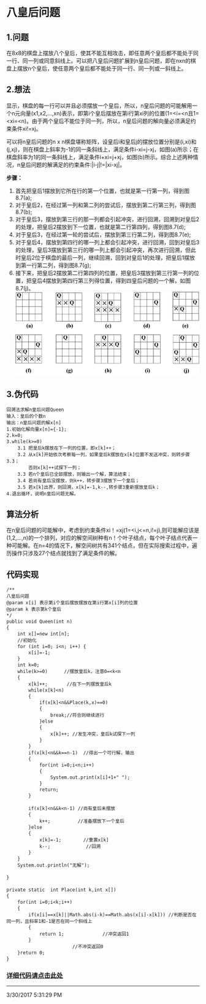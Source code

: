 # 八皇后问题
## 1.问题
在8x8的棋盘上摆放八个皇后，使其不能互相攻击，即任意两个皇后都不能处于同一行、同一列或同意斜线上。可以把八皇后问题扩展到n皇后问题，即在nxn的棋盘上摆放n个皇后，使任意两个皇后都不能处于同一行、同一列或一斜线上。

## 2.想法
显示，棋盘的每一行可以并且必须摆放一个皇后，所以，n皇后问题的可能解用一个n元向量(x1,x2,...,xn)表示，即第i个皇后摆放在第i行第xi列的位置(1=<i=<n且1=<xi=<n)。由于两个皇后不能位于同一列，所以，n皇后问题的解向量必须满足约束条件xi!=xj。

可以将n皇后问题的n x n棋盘堪称矩阵，设皇后i和皇后j的摆放位置分别是(i,xi)和(j,xj)，则在棋盘上斜率为-1的同一条斜线上，满足条件i-xi=j-xj，如图(a)所示；在棋盘斜率为1的同一条斜线上，满足条件i+xi=j+xj，如图(b)所示。综合上述两种情况，n皇后问题的解满足的约束条件:|i-j|!=|xi-xj|。

**步骤：**

1. 首先把皇后1摆放到它所在行的第一个位置，也就是第一行第一列，得到图8.7(a);
2. 对于皇后2，在经过第一列和第二列的尝试后，摆放到第二行第三列，得到图8.7(b);
3. 对于皇后3，摆放到第三行的那一列都会引起冲突，进行回溯，回溯到对皇后2的处理，把皇后2摆放到下一位置，也就是第二行第四列，得到图8.7(d);
4. 对于皇后3，在经过第一轮的尝试后，摆放到第三行第二列，得到图8.7(e);
5. 对于皇后4，摆放到第四行的哪一列上都会引起冲突，进行回溯，回到对皇后3的处理，皇后3摆放到第三行的哪一列上都会引起冲突，再次进行回溯，但此时皇后2位于棋盘的最后一列，继续回溯，回到对皇后1的处理，把皇后1摆放到第一行第二列，得到图8.7(g);
6. 接下来，把皇后2摆放第二行第四列的位置，把皇后3摆放到第三行第一列的位置，把皇后4摆放到第四行第三列得位置，得到四皇后问题的一个解，如图8.7(j)。
![](https://github.com/Azcy/Algorithm/blob/master/AlgorithmTypology/BacktrackingMethod/image/%E5%85%AB%E7%9A%87%E5%90%8E%E9%97%AE%E9%A2%98.jpg)

## 3.伪代码

	回溯法求解n皇后问题Queen
	输入：皇后的个数n
	输出：n皇后问题的解x[n]
	1.初始化解向量x[n]={-1};
	2.k=0;
	3.while(k>=0)
		3.1 把皇后k摆放在下一列的位置，即x[k]++；
		3.2 从x[k]开始依次考察每一列，如果皇后k摆放在x[k]位置不发送冲突，则转步骤3.3；
		    否则x[k]++试探下一列；
		3.3 若n个皇后已全部摆放，则输出一个解，算法结束；
		3.4 若尚有皇后没摆放，则k++，转步骤3摆放下一个皇后；
		3.5 若x[k]出界，则回溯，x[k]=-1,k--,转步骤3重新摆放皇后k；
	4.退出循环，说明n皇后问题无解。

## 算法分析
在n皇后问题的可能解中，考虑到约束条件xi！=xj(1=<i,j<=n,i!=j),则可能解应该是(1,2,...,n)的一个排列，对应的解空间树种有n！个叶子结点，每个叶子结点代表一种可能解。在n=4的情况下，解空间树共有341个结点，但在实际搜索过程中，遍历操作只涉及27个结点就找到了满足条件的解。


## 代码实现

	/**
	八皇后问题
	@param x[i] 表示第i个皇后摆放摆放在第i行第x[i]列的位置
	@param k 表示第k个皇后
	*/
	public void Queen(int n)
	{
		int x[]=new int[n];
		//初始化
		for (int i=0; i<n; i++) {
		 	x[i]=-1;
		}
		int k=0;
		while(k>=0)      //摆放皇后k，注意0=<k<n
		{
			x[k]++;       //在下一列摆放皇后k
			while(x[k]<n)
			{
				if(x[k]<n&&Place(k,x)==0) 
				{
					break;//符合则继续进行
				}else
				{
					x[k]++; //发生冲突，皇后k试探下一列
				}
			}
			if(x[k]<n&&k==n-1)  //得出一个可行解，输出
			{
				for(int i=0;i<n;i++)
				{
					System.out.print(x[i]+1+" ");
				}
				return;
			}
			
			if(x[k]<n&&k<n-1) //尚有皇后未摆放
			{
				k++;          //准备摆放下一个皇后
			}else
			{
				x[k]=-1;        //重置x[k]
				k--;             //回溯
			}
		}
		System.out.println("无解");
		
	}
	
	private static  int Place(int k,int x[])
	{
		for(int i=0;i<k;i++)
		{
			if(x[i]==x[k]||Math.abs(i-k)==Math.abs(x[i]-x[k])) //判断是否在同一列，且斜率1和-1是否在同一个斜线上
			{
				return 1;              //冲突返回1
			}
			                //不冲突返回0
		}return 0;
	}

###  [详细代码请点击此处](https://github.com/Azcy/Algorithm/blob/master/AlgorithmTypology/BacktrackingMethod/java/EightQueenPromble.java)

----------
3/30/2017 5:31:29 PM 